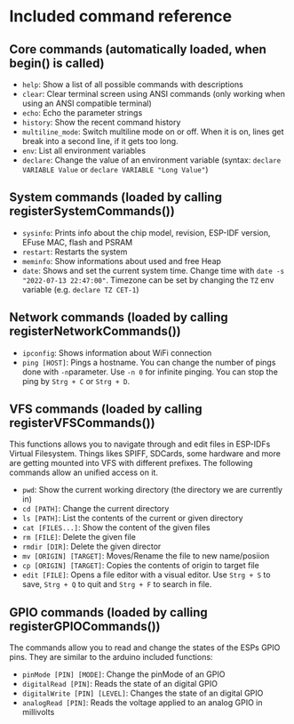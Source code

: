 # Included command reference

## Core commands (automatically loaded, when begin() is called)

* `help`: Show a list of all possible commands with descriptions
* `clear`: Clear terminal screen using ANSI commands (only working when using an ANSI compatible terminal)
* `echo`: Echo the parameter strings
* `history`: Show the recent command history
* `multiline_mode`: Switch multiline mode on or off. When it is on, lines get break into a second line, if it gets too long.
* `env`: List all environment variables
* `declare`: Change the value of an environment variable (syntax: `declare VARIABLE Value` or `declare VARIABLE "Long Value"`)

## System commands (loaded by calling registerSystemCommands())

* `sysinfo`: Prints info about the chip model, revision, ESP-IDF version, EFuse MAC, flash and PSRAM
* `restart`: Restarts the system
* `meminfo`: Show informations about used and free Heap
* `date`: Shows and set the current system time. Change time with `date -s "2022-07-13 22:47:00"`. Timezone can be set by changing the `TZ` env variable (e.g. `declare TZ CET-1`)

## Network commands (loaded by calling registerNetworkCommands())

* `ipconfig`: Shows information about WiFi connection
* `ping [HOST]`: Pings a hostname. You can change the number of pings done with `-n`parameter. Use `-n 0` for infinite pinging. You can stop the ping by `Strg + C` or `Strg + D`.

## VFS commands (loaded by calling registerVFSCommands())

This functions allows you to navigate through and edit files in ESP-IDFs Virtual Filesystem. Things likes SPIFF, SDCards, some hardware and more are getting mounted into VFS with different prefixes.
The following commands allow an unified access on it.

* `pwd`: Show the current working directory (the directory we are currently in)
* `cd [PATH]`: Change the current directory
* `ls [PATH]`: List the contents of the current or given directory
* `cat [FILES...]`: Show the content of the given files
* `rm [FILE]`: Delete the given file
* `rmdir [DIR]`: Delete the given director
* `mv [ORIGIN] [TARGET]`: Moves/Rename the file to new name/posiion
* `cp [ORIGIN] [TARGET]`: Copies the contents of origin to target file
* `edit [FILE]`: Opens a file editor with a visual editor. Use `Strg + S` to save, `Strg + Q` to quit and `Strg + F` to search in file.

## GPIO commands (loaded by calling registerGPIOCommands())
The commands allow you to read and change the states of the ESPs GPIO pins. They are similar to the arduino included functions:

* `pinMode [PIN] [MODE]`: Change the pinMode of an GPIO
* `digitalRead [PIN]`: Reads the state of an digital GPIO
* `digitalWrite [PIN] [LEVEL]`: Changes the state of an digital GPIO
* `analogRead [PIN]`: Reads the voltage applied to an analog GPIO in millivolts